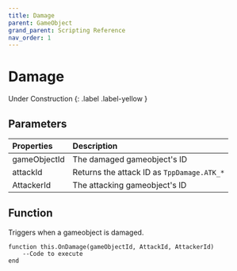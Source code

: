 ```yaml
---
title: Damage
parent: GameObject
grand_parent: Scripting Reference
nav_order: 1
---
```


# Damage
Under Construction
{: .label .label-yellow }

## Parameters

|Properties|Description|
|:-|:-|
|gameObjectId|The damaged gameobject's ID|
|attackId|Returns the attack ID as `TppDamage.ATK_*`|
|AttackerId|The attacking gameobject's ID|

## Function

Triggers when a gameobject is damaged.

```
function this.OnDamage(gameObjectId, AttackId, AttackerId) 
	--Code to execute
end
```